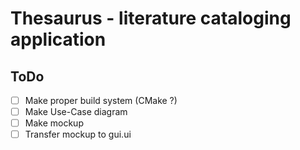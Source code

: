 # Thesaurus - literature cataloging application

## ToDo

- [ ] Make proper build system (CMake ?)
- [ ] Make Use-Case diagram
- [ ] Make mockup
- [ ] Transfer mockup to gui.ui
